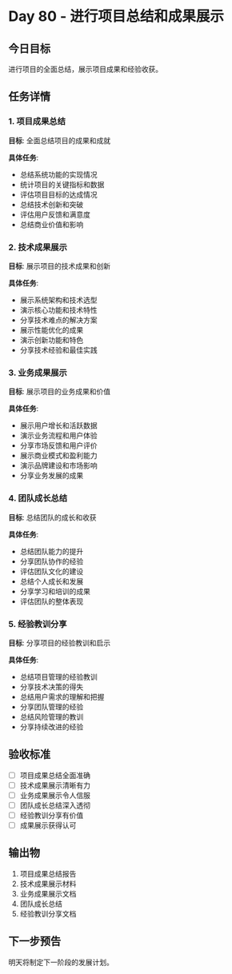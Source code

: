 # Day 80 - 进行项目总结和成果展示

## 今日目标
进行项目的全面总结，展示项目成果和经验收获。

## 任务详情

### 1. 项目成果总结
**目标**: 全面总结项目的成果和成就

**具体任务**:
- 总结系统功能的实现情况
- 统计项目的关键指标和数据
- 评估项目目标的达成情况
- 总结技术创新和突破
- 评估用户反馈和满意度
- 总结商业价值和影响

### 2. 技术成果展示
**目标**: 展示项目的技术成果和创新

**具体任务**:
- 展示系统架构和技术选型
- 演示核心功能和技术特性
- 分享技术难点的解决方案
- 展示性能优化的成果
- 演示创新功能和特色
- 分享技术经验和最佳实践

### 3. 业务成果展示
**目标**: 展示项目的业务成果和价值

**具体任务**:
- 展示用户增长和活跃数据
- 演示业务流程和用户体验
- 分享市场反馈和用户评价
- 展示商业模式和盈利能力
- 演示品牌建设和市场影响
- 分享业务发展的成果

### 4. 团队成长总结
**目标**: 总结团队的成长和收获

**具体任务**:
- 总结团队能力的提升
- 分享团队协作的经验
- 评估团队文化的建设
- 总结个人成长和发展
- 分享学习和培训的成果
- 评估团队的整体表现

### 5. 经验教训分享
**目标**: 分享项目的经验教训和启示

**具体任务**:
- 总结项目管理的经验教训
- 分享技术决策的得失
- 总结用户需求的理解和把握
- 分享团队管理的经验
- 总结风险管理的教训
- 分享持续改进的经验

## 验收标准
- [ ] 项目成果总结全面准确
- [ ] 技术成果展示清晰有力
- [ ] 业务成果展示令人信服
- [ ] 团队成长总结深入透彻
- [ ] 经验教训分享有价值
- [ ] 成果展示获得认可

## 输出物
1. 项目成果总结报告
2. 技术成果展示材料
3. 业务成果展示文档
4. 团队成长总结
5. 经验教训分享文档

## 下一步预告
明天将制定下一阶段的发展计划。
